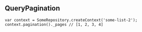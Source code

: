 ## QueryPagination

```
var context = SomeRepository.createContext('some-list-2');
context.pagination()._pages // [1, 2, 3, 4]
```